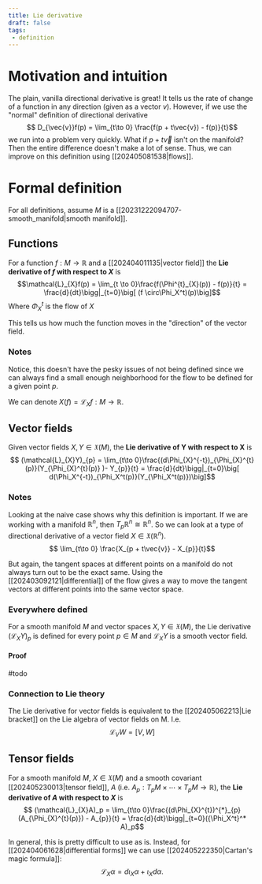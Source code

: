 ```yaml
---
title: Lie derivative
draft: false
tags:
 - definition
---
```

# Motivation and intuition
The plain, vanilla directional derivative is great!
It tells us the rate of change of a function in any direction (given as a vector $v$).
However, if we use the "normal" definition of directional derivative
$$ D_{\vec{v}}f(p) = \lim_{t\to 0} \frac{f(p + t\vec{v}) - f(p)}{t}$$
we run into a problem very quickly.
What if $p + t\vec{v}$ isn't on the manifold?
Then the entire difference doesn't make a lot of sense.
Thus, we can improve on this definition using [[202405081538|flows]]. 

# Formal definition
For all definitions, assume $M$ is a [[20231222094707-smooth_manifold|smooth manifold]]. 
## Functions
For a function $f:M \to \mathbb{R}$ and a [[202404011135|vector field]] the **Lie derivative of $f$ with respect to $X$** is
$$\mathcal{L}_{X}f(p) = \lim_{t \to 0}\frac{f(\Phi^{t}_{X}(p)) - f(p)}{t} = \frac{d}{dt}\bigg|_{t=0}\big[ (f \circ\Phi_X^t)(p)\big]$$
Where $\Phi_{X}^{t}$ is the flow of $X$

This tells us how much the function moves in the "direction" of the vector field.

### Notes
Notice, this doesn't have the pesky issues of not being defined since we can always find a small enough neighborhood for the flow to be defined for a given point $p$.

We can denote $X(f) = \mathcal{L}_{X}f:M \to \mathbb{R}$.

## Vector fields
Given vector fields $X, Y \in \mathfrak{X}(M)$, the **Lie derivative of Y with respect to X** is
$$ (\mathcal{L}_{X}Y)_{p} = \lim_{t\to 0}\frac{(d\Phi_{X}^{-t})_{\Phi_{X}^{t}(p)}(Y_{\Phi_{X}^{t}(p)} )- Y_{p}}{t} = \frac{d}{dt}\bigg|_{t=0}\big[ d(\Phi_X^{-t})_{\Phi_X^t(p)}(Y_{\Phi_X^t(p)})\big]$$

### Notes
Looking at the naive case shows why this definition is important. 
If we are working with a manifold $\mathbb{R}^{n}$, then $T_{p}\mathbb{R}^{n} \cong \mathbb{R}^{n}$.
So we can look at a type of directional derivative of a vector field $X \in \mathfrak{X}(\mathbb{R}^{n})$.
$$ \lim_{t\to 0} \frac{X_{p + t\vec{v}} - X_{p}}{t}$$

But again, the tangent spaces at different points on a manifold do not always turn out to be the exact same. 
Using the [[202403092121|differential]] of the flow gives a way to move the tangent vectors at different points into the same vector space.

### Everywhere defined
For a smooth manifold $M$ and vector spaces $X,Y \in \mathfrak{X}(M)$, the Lie derivative $(\mathcal{L}_{X}Y)_{p}$ is defined for every point $p \in M$ and $\mathcal{L}_{X}Y$ is a smooth vector field.

#### Proof 
#todo 

### Connection to Lie theory
The Lie derivative for vector fields is equivalent to the [[202405062213|Lie bracket]] on the Lie algebra of vector fields on M.
I.e. 
$$\mathcal{L}_V W = [V, W]$$
## Tensor fields
For a smooth manifold $M$, $X \in \mathfrak{X}(M)$ and a smooth covariant [[202405230013|tensor field]],  $A$ (i.e. $A_{p}:T_{p}M \times \cdots \times T_{p}M \to \mathbb{R}$), the **Lie derivative of $A$ with respect to $X$** is
$$ (\mathcal{L}_{X}A)_p = \lim_{t\to 0}\frac{(d\Phi_{X}^{t})^{*}_{p}(A_{\Phi_{X}^{t}(p)}) - A_{p}}{t} = \frac{d}{dt}\bigg|_{t=0}({\Phi_X^t}^* A)_p$$

In general, this is pretty difficult to use as is.
Instead, for [[202404061628|differential forms]] we can use [[202405222350|Cartan's magic formula]]: 
$$ \mathcal{L}_{X}\alpha = d\iota_{X}\alpha + \iota_{X}d\alpha.$$

